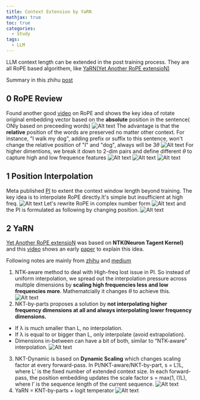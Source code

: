 ```yaml
---
title: Context Extension by YaRN
mathjax: true
toc: true
categories:
  - Study
tags:
  - LLM
---
```


LLM context length can be extended in the post training process. They are all RoPE based algorithem, like [YaRN(Yet Another RoPE extensioN)](https://arxiv.org/pdf/2309.00071)

Summary in this zhihu [post](https://zhuanlan.zhihu.com/p/1894384438206505105?utm_psn=1895623863800424038)

## 0 RoPE Review
Found another good [video](https://www.youtube.com/watch?v=SMBkImDWOyQ) on RoPE and shows the key idea of rotate original embedding vector based on the **absolute** position in the sentence( ONly based on preceeding words)
![Alt text](/assets/images/2025/25-03-22-ContextExtension_files/rope1.png)
The advantage is that the **relative** position of the words are preserved no matter other context. For instance, "I walk my dog", adding prefix or suffix to this sentence, won't change the relative position of "I" and "dog", always will be $3\theta$
![Alt text](/assets/images/2025/25-03-22-ContextExtension_files/rope2.png)
For higher dimentions, we break it down to 2-dim pairs and define different $\theta$ to capture high and low frequence features
![Alt text](/assets/images/2025/25-03-22-ContextExtension_files/rope3.png)
![Alt text](/assets/images/2025/25-03-22-ContextExtension_files/freq1.png)
![Alt text](/assets/images/2025/25-03-22-ContextExtension_files/freq2.png)

## 1 Position Interpolation
Meta published [PI](https://arxiv.org/pdf/2306.15595) to extent the context window length beyond training. The key idea is to interpolate RoPE directly.It's simple but insufficient at high freq.
![Alt text](/assets/images/2025/25-03-22-ContextExtension_files/pi.png)
Let's rewrite RoPE in complex number form
![Alt text](/assets/images/2025/25-03-22-ContextExtension_files/pi1.png)
and the PI is formulated as following by changing position.
![Alt text](/assets/images/2025/25-03-22-ContextExtension_files/pi2.png)

## 2 YaRN
[Yet Another RoPE extensioN](https://arxiv.org/pdf/2309.00071) was based on **NTK(Neuron Tagent Kernel)** and this [video](https://www.youtube.com/watch?v=DvP8f7eWS7U) shows an early [paper](https://arxiv.org/pdf/2006.10739) to explain this idea.

Following notes are mainly from [zhihu](https://zhuanlan.zhihu.com/p/683863159) and [medium](https://medium.com/@rcrajatchawla/understanding-yarn-extending-context-window-of-llms-3f21e3522465)

1. NTK-aware method to deal with High-freq lost issue in PI. So instead of uniform interpolation, we spread out the interpolation pressure across multiple dimensions by **scaling high frequencies less and low frequencies more**. Mathematcially it changes $\theta$ to achieve this. 
![Alt text](/assets/images/2025/25-03-22-ContextExtension_files/ntk-aware.png)
2. NKT-by-parts proposes a solution by **not interpolating higher frequency dimensions at all and always interpolating lower frequency dimensions.**
  - If λ is much smaller than L, no interpolation.
  - If λ is equal to or bigger than L, only interpolate (avoid extrapolation).
  - Dimensions in-between can have a bit of both, similar to “NTK-aware” interpolation.
![Alt text](/assets/images/2025/25-03-22-ContextExtension_files/ntk-parts.png)
3. NKT-Dynamic is based on **Dynamic Scaling** which changes scaling factor at every forward-pass. In PI/NKT-aware/NKT-by-part, s = L’/L, where L’ is the fixed number of extended context size. In each forward-pass, the position embedding updates the scale factor s = max(1, l’/L), where l’ is the sequence length of the current sequence. 
![Alt text](/assets/images/2025/25-03-22-ContextExtension_files/ntk-dynamic.png)
4. YaRN = KNT-by-parts + logit temperator
![Alt text](/assets/images/2025/25-03-22-ContextExtension_files/yarn.png) 